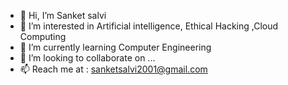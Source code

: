 - 👋 Hi, I’m Sanket salvi
- 👀 I’m interested in Artificial intelligence, Ethical Hacking ,Cloud Computing 
- 🌱 I’m currently learning Computer Engineering 
- 💞️ I’m looking to collaborate on ...
- 📫 Reach me at : sanketsalvi2001@gmail.com 

<!---
sankyyyyy/sankyyyyy is a ✨ special ✨ repository because its `README.md` (this file) appears on your GitHub profile.
You can click the Preview link to take a look at your changes.
--->
